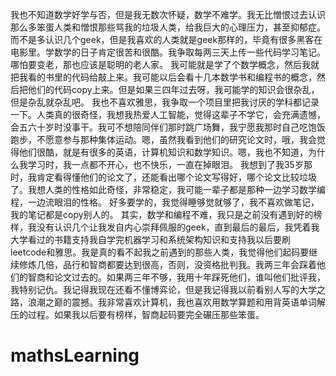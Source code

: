 我也不知道数学好学与否，但是我无数次怀疑，数学不难学。我无比憎恨过去认识那么多笨蛋人类和憎恨那些骂我的垃圾人类，给我巨大的心理压力，甚至抑郁症。而不是多认识几个geek，但是我喜欢的人类就是geek那样的，毕竟有很多黑客在电影里。学数学的日子肯定很苦和很酷。我争取每两三天上传一些代码学习笔记。哪怕要变老，那也应该是聪明的老人家。
我可能就是学了个数学概念，然后我就把我看的书里的代码给敲上来。我可能以后会看十几本数学书和编程书的概念，然后把他们的代码copy上来。但是如果三四年过去呀，我可能学的知识会很杂乱，但是杂乱就杂乱吧。
我也不喜欢雅思，我争取一个项目里把我讨厌的学科都记录一下。人类真的很奇怪，我想我热爱人工智能，觉得这辈子不学它，会充满遗憾，会五六十岁时没事干。我可不想陪同伴们那时跳广场舞，我宁愿我那时自己吃饱饭跑步，不愿意参与那种集体运动。嗯，虽然我看到他们的研究论文时，哦，我会觉得他们很酷，就是有很多的英语，计算机知识和数学知识。嗯，我也不知道，为什么我学习时，我一点都不开心，也不快乐，一直在掉眼泪。
我想到了我35岁那时，我肯定看得懂他们的论文了，还能看出哪个论文写得好，哪个论文比较垃圾了。我想人类的性格如此奇怪，非常稳定，我可能一辈子都是那种一边学习数学编程，一边流眼泪的性格。
好多要学的，我觉得睡够觉就够了，我不喜欢做笔记，我的笔记都是copy别人的。
其实，数学和编程不难，我只是之前没有遇到好的榜样，我没有认识几个让我发自内心崇拜佩服的geek，直到最后的最后，我凭着我大学看过的书籍支持我自学完机器学习和系统架构知识和支持我以后要刷leetcode和雅思。我是真的看不起我之前遇到的那些人类，我觉得他们起码要继续修炼几倍，品行和智商都要达到很高，否则，没资格批判我。我两三年会踩着他们的智商和论文过去的。如果两三年不够，我用十年踩死他们，谁叫他们批评我，我特别记仇。我记得我现在还看不懂博弈论，但是我记得我以前看别人写的大学之路，浪潮之巅的震撼。我非常喜欢计算机，我也喜欢用数学算题和用背英语单词解压的过程。如果我以后要有榜样，智商起码要完全碾压那些笨蛋。
# mathsLearning
